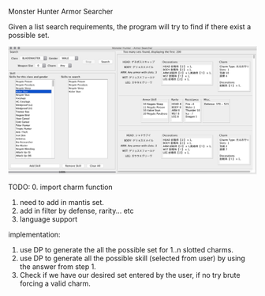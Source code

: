 Monster Hunter Armor Searcher

Given a list search requirements, the program will try to find if there exist a possible set.

![screenshot](imgs/img.png)


TODO:
0. import charm function
1. need to add in mantis set.
2. add in filter by defense, rarity... etc
3. language support

implementation:
1. use DP to generate the all the possible set for 1..n slotted charms.
2. use DP to generate all the possible skill (selected from user) by using the answer from step 1.
3. Check if we have our desired set entered by the user, if no try brute forcing a valid charm.

